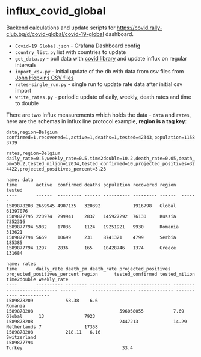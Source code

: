 # influx_covid_global

Backend calculations and update scripts for https://covid.rally-club.bg/d/covid-global/covid-19-global dashboard.

- `Covid-19 Global.json` - Grafana Dashboard config
- `country_list.py` list with countries to update
- `get_data.py` - pull data with [covid library](https://pypi.org/project/covid/) and update influx on regular intervals
- `import_csv.py` - initial update of the db with data from csv files from [John Hopkins CSV files](https://github.com/CSSEGISandData/COVID-19)
- `rates-single_run.py` - single run to update rate data after initial csv import
- `write_rates.py` - periodic update of daily, weekly, death rates and time to double

There are two Influx measurements which holds the data - `data` and `rates`, here are the schemas in influx line protocol example, **region is a tag key**:

```data,region=Belgium confirmed=1,recovered=1,active=1,deaths=1,tested=42343,population=11583739```

```rates,region=Belgium daily_rate=0.5,weekly_rate=0.5,time2double=10.2,death_rate=0.05,death_pm=50.2,tested_milion=12034,tested_confirmed=10,projected_positives=324422,projected_positives_percent=3.23```

```
name: data
time       active  confirmed deaths population recovered region  tested
----       ------  --------- ------ ---------- --------- ------  ------
1589878203 2669945 4907135   320392            1916798   Global  61397076
1589877795 220974  299941    2837   145927292  76130     Russia  7352316
1589877794 5982    17036     1124   19251921   9930      Romania 313621
1589877794 5669    10699     231    8741321    4799      Serbia  185385
1589877794 1297    2836      165    10428746   1374      Greece  131684

```

```
name: rates
time       daily_rate death_pm death_rate projected_positives projected_positives_percent region      tested_confirmed tested_milion time2double weekly_rate
----       ---------- -------- ---------- ------------------- --------------------------- ------      ---------------- ------------- ----------- -----------
1589878209            58.38    6.6                                                        Romania
1589878208                                596058055           7.69                        Global      13               7923
1589878208                                2447213             14.29                       Netherlands 7                17358
1589878208            218.11   6.16                                                       Switzerland
1589877794                                                                                Turkey                                     33.4

```